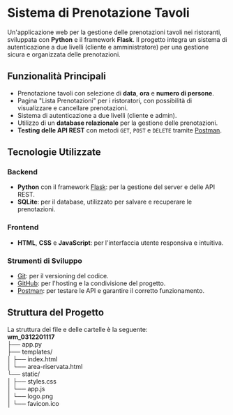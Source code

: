 # Sistema di Prenotazione Tavoli

Un'applicazione web per la gestione delle prenotazioni tavoli nei ristoranti, sviluppata con **Python** e il framework **Flask**. Il progetto integra un sistema di autenticazione a due livelli (cliente e amministratore) per una gestione sicura e organizzata delle prenotazioni.

## Funzionalità Principali
- Prenotazione tavoli con selezione di **data**, **ora** e **numero di persone**.
- Pagina "Lista Prenotazioni" per i ristoratori, con possibilità di visualizzare e cancellare prenotazioni.
- Sistema di autenticazione a due livelli (cliente e admin).
- Utilizzo di un **database relazionale** per la gestione delle prenotazioni.
- **Testing delle API REST** con metodi `GET`, `POST` e `DELETE` tramite [Postman](https://www.postman.com/).

## Tecnologie Utilizzate
### Backend
- **Python** con il framework [Flask](https://flask.palletsprojects.com/): per la gestione del server e delle API REST.
- **SQLite**: per il database, utilizzato per salvare e recuperare le prenotazioni.

### Frontend
- **HTML**, **CSS** e **JavaScript**: per l'interfaccia utente responsiva e intuitiva.

### Strumenti di Sviluppo
- [Git](https://git-scm.com/): per il versioning del codice.
- [GitHub](https://github.com/): per l'hosting e la condivisione del progetto.
- [Postman](https://www.postman.com/): per testare le API e garantire il corretto funzionamento.

## Struttura del Progetto
La struttura dei file e delle cartelle è la seguente:    
**wm_0312201117**  
├── app.py   
├── templates/   
│ ├── index.html   
│ └── area-riservata.html   
└── static/   
│ ├── styles.css   
│ └── app.js   
│ └── logo.png   
│ └── favicon.ico  
